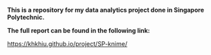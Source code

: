 <strong>This is a repository for my data analytics project done in Singapore Polytechnic. 

The full report can be found in the following link:</strong>

https://khkhiu.github.io/project/SP-knime/